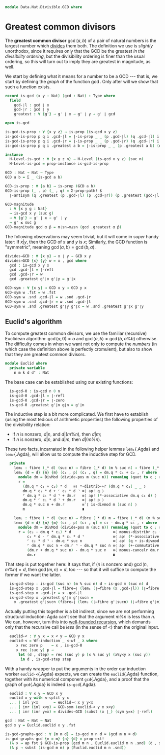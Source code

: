 <!--
```agda
open import 1Lab.Prelude

open import Data.Wellfounded.Properties
open import Data.Wellfounded.Base
open import Data.Nat.Properties
open import Data.Nat.Divisible
open import Data.Nat.DivMod
open import Data.Nat.Order
open import Data.Nat.Base
open import Data.Sum.Base
```
-->

```agda
module Data.Nat.Divisible.GCD where
```

# Greatest common divisors

The **greatest common divisor** $\gcd(a,b)$ of a pair of natural numbers
is the largest number which [divides] them both. The definition we use
is _slightly_ unorthodox, since it requires only that the GCD be the
greatest _in the divisibility ordering_, but the divisibility ordering
is finer than the usual ordering, so this will turn out to imply they
are greatest in magnitude, as well.

[divides]: Data.Nat.Divisible.html

We start by defining what it means for a number to be a GCD --- that is,
we start by defining the *graph* of the function $\gcd$. Only after will
we show that such a function exists.

```agda
record is-gcd (x y : Nat) (gcd : Nat) : Type where
  field
    gcd-∣l : gcd ∣ x
    gcd-∣r : gcd ∣ y
    greatest : ∀ {g'} → g' ∣ x → g' ∣ y → g' ∣ gcd

open is-gcd

is-gcd-is-prop : ∀ {x y z} → is-prop (is-gcd x y z)
is-gcd-is-prop p q i .gcd-∣l = ∣-is-prop _ _ (p .gcd-∣l) (q .gcd-∣l) i
is-gcd-is-prop p q i .gcd-∣r = ∣-is-prop _ _ (p .gcd-∣r) (q .gcd-∣r) i
is-gcd-is-prop p q i .greatest a b = ∣-is-prop _ _ (p .greatest a b) (q .greatest a b) i

instance
  H-Level-is-gcd : ∀ {x y z n} → H-Level (is-gcd x y z) (suc n)
  H-Level-is-gcd = prop-instance is-gcd-is-prop

GCD : Nat → Nat → Type
GCD a b = Σ _ (is-gcd a b)

GCD-is-prop : ∀ {a b} → is-prop (GCD a b)
GCD-is-prop (_ , p) (_ , q) = Σ-prop-path! $
  ∣-antisym (q .greatest (p .gcd-∣l) (p .gcd-∣r)) (p .greatest (gcd-∣l q) (gcd-∣r q))

GCD-magnitude
  : ∀ {x y g : Nat}
  → is-gcd x y (suc g)
  → ∀ {g'} → g' ∣ x → g' ∣ y
  → g' ≤ suc g
GCD-magnitude gcd α β = m∣sn→m≤sn (gcd .greatest α β)
```

The following observations may seem trivial, but it will come in _super_
handy later: If $x | y$, then the GCD of $x$ and $y$ is $x$; Similarly,
the GCD function is "symmetric", meaning $\gcd(a,b) = \gcd(b,a)$.

```agda
divides→GCD : ∀ {x y} → x ∣ y → GCD x y
divides→GCD {x} {y} w = x , gcd where
  gcd : is-gcd x y x
  gcd .gcd-∣l = ∣-refl
  gcd .gcd-∣r = w
  gcd .greatest g'∣x g'∣y = g'∣x

GCD-sym : ∀ {x y} → GCD x y → GCD y x
GCD-sym w .fst = w .fst
GCD-sym w .snd .gcd-∣l = w .snd .gcd-∣r
GCD-sym w .snd .gcd-∣r = w .snd .gcd-∣l
GCD-sym w .snd .greatest g'∣y g'∣x = w .snd .greatest g'∣x g'∣y
```

## Euclid's algorithm

To compute greatest common divisors, we use the familiar (recursive)
Euclidean algorithm: $\gcd(a,0) = a$ and $\gcd(a, b) = \gcd(b, a \% b)$
otherwise. The difficulty comes in when we want not only to compute the
_numbers_ (in which case the definition above is perfectly cromulent),
but also to show that they are greatest common divisors.

```agda
module Euclid where
  private variable
    n m k d d' : Nat
```

The base case can be established using our existing functions:

```agda
  is-gcd-0 : is-gcd n 0 n
  is-gcd-0 .gcd-∣l = ∣-refl
  is-gcd-0 .gcd-∣r = ∣-zero
  is-gcd-0 .greatest g'∣n g∣n = g'∣n
```

The inductive step is a bit more complicated. We first have to establish
(using the most tedious of arithmetic properties) the following
properties of the divisibility relation:

- If $n$ is nonzero, $d|n$, and $d|(m \% n)$, then $d|m$;
- If $n$ is nonzero, $d|n$, and $d|m$, then $d|(m \% n)$.

These two facts, incarnated in the following helper lemmas `lem₁`{.Agda}
and `lem₂`{.Agda}, will allow us to compute the inductive step for GCD.

```agda
  private
    lem₁ : fibre (_* d) (suc n) → fibre (_* d) (m % suc n) → fibre (_* d) m
    lem₁ {d = d} {n} {m} (c₁ , p) (c₂ , q) = dm.q * c₁ + c₂ , r where
      module dm = DivMod (divide-pos m (suc n)) renaming (quot to q ; rem to r)
      r =
        (dm.q * c₁ + c₂) * d   ≡⟨ *-distrib-+r (dm.q * c₁) _ _ ⟩
        dm.q * c₁ * d + ⌜ c₂ * d ⌝ ≡⟨ ap! q ⟩
        ⌜ dm.q * c₁ * d ⌝ + dm.r   ≡⟨ ap! (*-associative dm.q c₁ d) ⟩
        dm.q * ⌜ c₁ * d ⌝ + dm.r   ≡⟨ ap! p ⟩
        dm.q * suc n + dm.r        ≡˘⟨ is-divmod m (suc n) ⟩
        m                          ∎

    lem₂ : fibre (_* d) (suc n) → fibre (_* d) m → fibre (_* d) (m % suc n)
    lem₂ {d = d} {n} {m} (c₁ , p) (c₂ , q) = c₂ - dm.q * c₁ , r where
      module dm = DivMod (divide-pos m (suc n)) renaming (quot to q ; rem to r)
      r = (c₂ - dm.q * c₁) * d                   ≡⟨ monus-distribr c₂ (dm.q * c₁) d ⟩
          c₂ * d - ⌜ dm.q * c₁ * d ⌝             ≡⟨ ap! (*-associative dm.q c₁ d ∙ ap (dm.q *_) p) ⟩
          ⌜ c₂ * d ⌝ - dm.q * suc n              ≡⟨ ap! (q ∙ is-divmod m (suc n)) ⟩
          ⌜ dm.q * suc n + dm.r ⌝ - dm.q * suc n ≡⟨ ap! (+-commutative (dm.q * suc n) dm.r) ⟩
          (dm.r + dm.q * suc n) - dm.q * suc n   ≡⟨ monus-cancelr dm.r 0 (dm.q * suc n) ⟩
          dm.r                                   ∎
```

That step is put together here: It says that, if ($n$ is nonzero and)
$\gcd(n, m \% n) = d$, then $\gcd(m, n) = d$, too --- so that it will
suffice to compute the former if we want the latter.

```agda
  is-gcd-step : is-gcd (suc n) (m % suc n) d → is-gcd m (suc n) d
  is-gcd-step x .gcd-∣l = fibre→∣ (lem₁ (∣→fibre (x .gcd-∣l)) (∣→fibre (x .gcd-∣r)))
  is-gcd-step x .gcd-∣r = x .gcd-∣l
  is-gcd-step x .greatest g'∣m g'∣sucn =
    x .greatest g'∣sucn (fibre→∣ (lem₂ (∣→fibre g'∣sucn) (∣→fibre g'∣m)))
```

Actually putting this together is a bit indirect, since we are not
performing structural induction: Agda can't see that the argument $m \%
n$ is less than $n$. We can, however, turn this into [well-founded
recursion], which demands only that the recursive call be _less_ (in the
sense of $<$) than the original input.

[well-founded recursion]: Data.Wellfounded.Base.html

```agda
  euclid-< : ∀ y x → x < y → GCD y x
  euclid-< = Wf-induction _ <-wf _ λ where
     x rec zero p    → x , is-gcd-0
     x rec (suc y) p →
      let (d , step) = rec (suc y) p (x % suc y) (x%y<y x (suc y))
       in d , is-gcd-step step

```

With a handy wrapper to put the arguments in the order our induction
worker `euclid-<`{.Agda} expects, we can create the `euclid`{.Agda}
function, together with its numerical component `gcd`{.Agda}, and a
proof that the graph of `gcd`{.Agda} is indeed `is-gcd`{.Agda}.

```agda
  euclid : ∀ x y → GCD x y
  euclid x y with ≤-split y x
  ... | inl y<x       = euclid-< x y y<x
  ... | inr (inl x<y) = GCD-sym (euclid-< y x x<y)
  ... | inr (inr y=x) = divides→GCD (subst (x ∣_) (sym y=x) ∣-refl)

gcd : Nat → Nat → Nat
gcd x y = Euclid.euclid x y .fst

is-gcd-graphs-gcd : ∀ {m n d} → is-gcd m n d ≃ (gcd m n ≡ d)
is-gcd-graphs-gcd {m = m} {n} {d} = prop-ext!
  (λ x → ap fst $ GCD-is-prop (gcd m n , Euclid.euclid m n .snd) (d , x))
  (λ p → subst (is-gcd m n) p (Euclid.euclid m n .snd))
```
